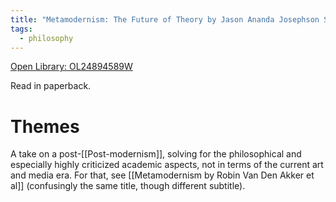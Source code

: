 ```yaml
---
title: "Metamodernism: The Future of Theory by Jason Ananda Josephson Storm"
tags:
  - philosophy
---
```

[Open Library: OL24894589W](https://openlibrary.org/works/OL24894589W/Metamodernism)

Read in paperback.

# Themes

A take on a post-[[Post-modernism]], solving for the philosophical and especially highly criticized academic aspects, not in terms of the current art and media era. For that, see [[Metamodernism by Robin Van Den Akker et al]] (confusingly the same title, though different subtitle).